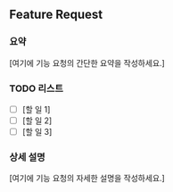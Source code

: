 ## Feature Request

### 요약
[여기에 기능 요청의 간단한 요약을 작성하세요.]

### TODO 리스트
- [ ] [할 일 1]
- [ ] [할 일 2]
- [ ] [할 일 3]

### 상세 설명
[여기에 기능 요청의 자세한 설명을 작성하세요.]
